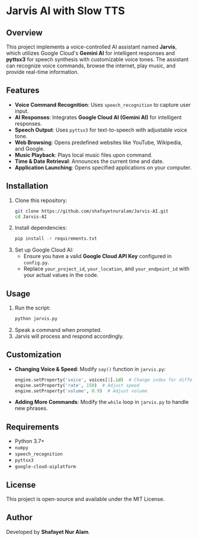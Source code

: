 # Jarvis AI with Slow TTS

## Overview

This project implements a voice-controlled AI assistant named **Jarvis**, which utilizes Google Cloud's **Gemini AI** for intelligent responses and **pyttsx3** for speech synthesis with customizable voice tones. The assistant can recognize voice commands, browse the internet, play music, and provide real-time information.

## Features

- **Voice Command Recognition**: Uses `speech_recognition` to capture user input.
- **AI Responses**: Integrates **Google Cloud AI (Gemini AI)** for intelligent responses.
- **Speech Output**: Uses `pyttsx3` for text-to-speech with adjustable voice tone.
- **Web Browsing**: Opens predefined websites like YouTube, Wikipedia, and Google.
- **Music Playback**: Plays local music files upon command.
- **Time & Date Retrieval**: Announces the current time and date.
- **Application Launching**: Opens specified applications on your computer.

## Installation

1. Clone this repository:
   ```sh
   git clone https://github.com/shafayetnuralam/Jarvis-AI.git
   cd Jarvis-AI
   ```
2. Install dependencies:
   ```sh
   pip install -r requirements.txt
   ```
3. Set up Google Cloud AI:
   - Ensure you have a valid **Google Cloud API Key** configured in `config.py`.
   - Replace `your_project_id`, `your_location`, and `your_endpoint_id` with your actual values in the code.

## Usage

1. Run the script:
   ```sh
   python jarvis.py
   ```
2. Speak a command when prompted.
3. Jarvis will process and respond accordingly.

## Customization

- **Changing Voice & Speed**: Modify `say()` function in `jarvis.py`:
  ```python
  engine.setProperty('voice', voices[1].id)  # Change index for different voices
  engine.setProperty('rate', 150)  # Adjust speed
  engine.setProperty('volume', 0.9)  # Adjust volume
  ```
- **Adding More Commands**: Modify the `while` loop in `jarvis.py` to handle new phrases.

## Requirements

- Python 3.7+
- `numpy`
- `speech_recognition`
- `pyttsx3`
- `google-cloud-aiplatform`

## License

This project is open-source and available under the MIT License.

## Author

Developed by **Shafayet Nur Alam**.

